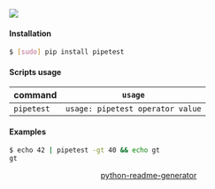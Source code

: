 <!--
https://pypi.org/project/readme-generator/
https://pypi.org/project/python-readme-generator/
-->

[![](https://img.shields.io/badge/OS-Unix-blue.svg?longCache=True)]()

#### Installation
```bash
$ [sudo] pip install pipetest
```

#### Scripts usage
command|`usage`
-|-
`pipetest` |`usage: pipetest operator value`

#### Examples
```bash
$ echo 42 | pipetest -gt 40 && echo gt
gt
```

<p align="center">
    <a href="https://pypi.org/project/python-readme-generator/">python-readme-generator</a>
</p>